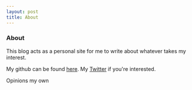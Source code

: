 ```yaml
---
layout: post
title: About
---
```


### About
This blog acts as a personal site for me to write about whatever takes my interest.

My github can be found [here](github.com/nasherm). My [Twitter](https://twitter.com/_nasherm) if you're interested. 

Opinions my own

